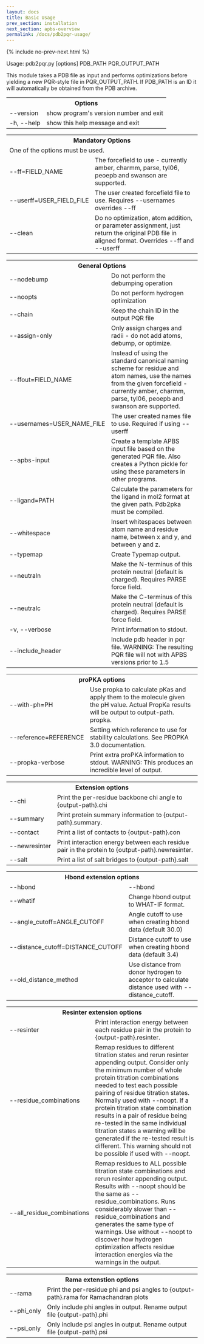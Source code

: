 ```yaml
---
layout: docs
title: Basic Usage
prev_section: installation
next_section: apbs-overview
permalink: /docs/pdb2pqr-usage/
---
```



{% include no-prev-next.html %}



Usage: pdb2pqr.py [options] PDB_PATH PQR_OUTPUT_PATH

This module takes a PDB file as input and performs optimizations before
yielding a new PQR-style file in PQR_OUTPUT_PATH. If PDB_PATH is an ID it will
automatically be obtained from the PDB archive.

<table>
<th colspan="2">Options</th>
<tr><td><nobr>--version</td><td>show program's version number and exit</td></tr>
<tr><td>-h, --help</td><td>show this help message and exit</td></tr>
</table>

<table>
<th colspan="2">Mandatory Options</th>
<tr><td colspan="2">One of the options must be used.</td></tr>
<tr><td><nobr>--ff=FIELD_NAME</td><td> The forcefield to use - currently amber, charmm,
parse, tyl06, peoepb and swanson are supported.</td></tr>
<tr><td><nobr>--userff=USER_FIELD_FILE</nobr></td><td>The user created forcefield file to use. Requires --usernames overrides --ff</td></tr>
<tr><td><nobr>--clean</nobr></td><td>Do no optimization, atom addition, or parameter assignment, just return the original PDB file in aligned format. Overrides --ff and --userff</td></tr>
</table>

<table>
<th colspan="2">General Options</th>
<tr><td><nobr>--nodebump</nobr></td><td>Do not perform the debumping operation</td></tr>
<tr><td><nobr>--noopts</nobr></td><td>Do not perform hydrogen optimization</td></tr>
<tr><td><nobr>--chain</nobr></td><td>Keep the chain ID in the output PQR file</td></tr>
<tr><td><nobr>--assign-only</nobr></td><td>Only assign charges and radii - do not add atoms, debump, or optimize.</td></tr>
<tr><td><nobr>--ffout=FIELD_NAME</nobr></td><td>Instead of using the standard canonical naming scheme for residue and atom names, use the names from the given forcefield - currently amber, charmm, parse, tyl06, peoepb and swanson are supported.</td></tr>
<tr><td><nobr>--usernames=USER_NAME_FILE</nobr></td><td>The user created names file to use. Required if using --userff</td></tr>
<tr><td><nobr>--apbs-input</nobr></td><td>Create a template APBS input file based on the generated PQR file.  Also creates a Python pickle for using these parameters in other programs.</td></tr>
<tr><td><nobr>--ligand=PATH</nobr></td><td>Calculate the parameters for the ligand in mol2 format at the given path. Pdb2pka must be compiled.</td></tr>
<tr><td><nobr>--whitespace</nobr></td><td>Insert whitespaces between atom name and residue name, between x and y, and between y and z.</td></tr>
<tr><td><nobr>--typemap</td><td>Create Typemap output.</td></tr>
<tr><td><nobr>--neutraln</nobr></td><td>Make the N-terminus of this protein neutral (default is charged). Requires PARSE force field.</td></tr>
<tr><td><nobr>--neutralc</nobr></td><td>Make the C-terminus of this protein neutral (default is charged). Requires PARSE force field.</td></tr>
<tr><td>-v, --verbose</nobr></td><td>Print information to stdout.</td></tr>
<tr><td><nobr>--include_header</nobr></td><td>Include pdb header in pqr file. WARNING: The resulting PQR file will not with APBS versions prior to 1.5</td></tr>
</table>

<table>
<th colspan="2">proPKA options</th>
<tr><td><nobr>--with-ph=PH</nobr></td><td>Use propka to calculate pKas and apply them to the molecule given the pH value. Actual PropKa results will be output to output-path. propka.</td></tr>
<tr><td><nobr>--reference=REFERENCE</nobr></td><td>Setting which reference to use for stability calculations. See PROPKA 3.0 documentation.</td></tr>
<tr><td><nobr>--propka-verbose</nobr></td><td>Print extra proPKA information to stdout. WARNING: This produces an incredible level of output.</td></tr>
</table>

<table>
<th colspan="2">Extension options</th>
<tr><td><nobr>--chi</nobr></td><td>Print the per-residue backbone chi angle to {output-path}.chi</td></tr>
<tr><td><nobr>--summary</nobr></td><td>Print protein summary information to {output-path}.summary.</td>
</tr>
<tr><td><nobr>--contact</nobr></td><td>Print a list of contacts to {output-path}.con</td></tr>
<tr><td><nobr>--newresinter</nobr></td><td>Print interaction energy between each residue pair in the protein to {output-path}.newresinter.</td></tr>
<tr><td><nobr>--salt</nobr></td><td>Print a list of salt bridges to {output-path}.salt</td></tr>
</table>

<table>
<th colspan="2">Hbond extension options</th>
<tr><td><nobr>--hbond</nobr></td><td><nobr>--hbond</td></tr>
<tr><td><nobr>--whatif</nobr></td><td>Change hbond output to WHAT-IF format.</td></tr>
<tr><td><nobr>--angle_cutoff=ANGLE_CUTOFF</nobr></td><td>Angle cutoff to use when creating hbond data (default 30.0)</td>
</tr>
<tr><td><nobr>--distance_cutoff=DISTANCE_CUTOFF</nobr></td><td>Distance cutoff to use when creating hbond data (default 3.4)</td></tr>
<tr><td><nobr>--old_distance_method</nobr></td><td>Use distance from donor hydrogen to acceptor to calculate distance used with --distance_cutoff.</td></tr>
</table>

<table>
<th colspan="2">Resinter extension options</th>
<tr><td><nobr>--resinter</nobr></td><td>Print interaction energy between each residue pair in the protein to {output-path}.resinter.</td></tr>
<tr><td><nobr>--residue_combinations</nobr></td><td>Remap residues to different titration states and rerun resinter appending output. Consider only the minimum number of whole protein titration combinations needed to test each possible pairing of residue titration states. Normally used with --noopt. If a protein titration state combination results in a pair of residue being  re-tested in the same individual titration states a warning will be generated if the re-tested result is different. This warning should not be possible if used with --noopt.</td></tr>
<tr><td><nobr>--all_residue_combinations</nobr></td><td>Remap residues to ALL possible titration state combinations and rerun resinter appending output. Results with --noopt should be the same as --residue_combinations. Runs considerably slower than --residue_combinations and generates the same type of warnings.  Use without --noopt to discover how hydrogen optimization affects residue interaction energies via the warnings in the output.</td></tr>
</table>

<table>
<th colspan="2">Rama extenstion options</th>
<tr><td><nobr>--rama</nobr></td><td>Print the per-residue phi and psi angles to {output-path}.rama for Ramachandran plots</td></tr>
<tr><td><nobr>--phi_only</nobr></td><td>Only include phi angles in output. Rename output file {output-path}.phi</nobr></td></tr>
<tr><td><nobr>--psi_only</nobr></td><td>Only include psi angles in output. Rename output file {output-path}.psi</td></tr>
</table>